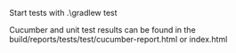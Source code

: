 Start tests with .\gradlew test

Cucumber and unit test results can be found in the build/reports/tests/test/cucumber-report.html or index.html
